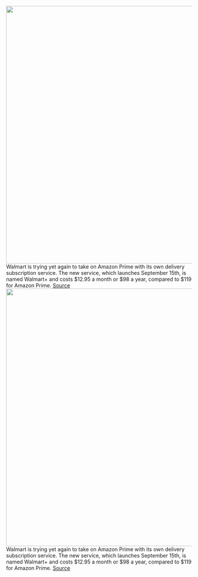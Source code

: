 <img src='https://cdn.vox-cdn.com/thumbor/NEhLFFySSVe0or2SKKpfYwvbb4w=/0x0:5976x3732/1200x800/filters:focal(2510x1388:3466x2344)/cdn.vox-cdn.com/uploads/chorus_image/image/67324757/1227438451.jpg.0.jpg' width='700px' /><br/>
Walmart is trying yet again to take on Amazon Prime with its own delivery subscription service. The new service, which launches September 15th, is named Walmart+ and costs $12.95 a month or $98 a year, compared to $119 for Amazon Prime.
<a href='https://www.theverge.com/2020/9/1/21409944/walmart-free-delivery-subscription-service-walmart-compete-amazon-prime'> Source <a/><img src='https://cdn.vox-cdn.com/thumbor/NEhLFFySSVe0or2SKKpfYwvbb4w=/0x0:5976x3732/1200x800/filters:focal(2510x1388:3466x2344)/cdn.vox-cdn.com/uploads/chorus_image/image/67324757/1227438451.jpg.0.jpg' width='700px' /><br/>
Walmart is trying yet again to take on Amazon Prime with its own delivery subscription service. The new service, which launches September 15th, is named Walmart+ and costs $12.95 a month or $98 a year, compared to $119 for Amazon Prime.
<a href='https://www.theverge.com/2020/9/1/21409944/walmart-free-delivery-subscription-service-walmart-compete-amazon-prime'> Source <a/>